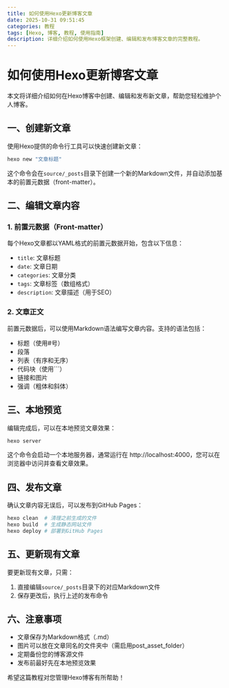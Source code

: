 ```yaml
---
title: 如何使用Hexo更新博客文章
date: 2025-10-31 09:51:45
categories: 教程
tags: [Hexo, 博客, 教程, 使用指南]
description: 详细介绍如何使用Hexo框架创建、编辑和发布博客文章的完整教程。
---
```


# 如何使用Hexo更新博客文章

本文将详细介绍如何在Hexo博客中创建、编辑和发布新文章，帮助您轻松维护个人博客。

## 一、创建新文章

使用Hexo提供的命令行工具可以快速创建新文章：

```bash
hexo new "文章标题"
```

这个命令会在`source/_posts`目录下创建一个新的Markdown文件，并自动添加基本的前置元数据（front-matter）。

## 二、编辑文章内容

### 1. 前置元数据（Front-matter）

每个Hexo文章都以YAML格式的前置元数据开始，包含以下信息：

- `title`: 文章标题
- `date`: 文章日期
- `categories`: 文章分类
- `tags`: 文章标签（数组格式）
- `description`: 文章描述（用于SEO）

### 2. 文章正文

前置元数据后，可以使用Markdown语法编写文章内容。支持的语法包括：

- 标题（使用#号）
- 段落
- 列表（有序和无序）
- 代码块（使用```）
- 链接和图片
- 强调（粗体和斜体）

## 三、本地预览

编辑完成后，可以在本地预览文章效果：

```bash
hexo server
```

这个命令会启动一个本地服务器，通常运行在 http://localhost:4000，您可以在浏览器中访问并查看文章效果。

## 四、发布文章

确认文章内容无误后，可以发布到GitHub Pages：

```bash
hexo clean  # 清理之前生成的文件
hexo build  # 生成静态网站文件
hexo deploy # 部署到GitHub Pages
```

## 五、更新现有文章

要更新现有文章，只需：

1. 直接编辑`source/_posts`目录下的对应Markdown文件
2. 保存更改后，执行上述的发布命令

## 六、注意事项

- 文章保存为Markdown格式（.md）
- 图片可以放在文章同名的文件夹中（需启用post_asset_folder）
- 定期备份您的博客源文件
- 发布前最好先在本地预览效果

希望这篇教程对您管理Hexo博客有所帮助！
